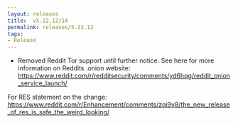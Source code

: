 ```yaml
---
layout: releases
title:  v5.22.12/14
permalink: releases/5.22.12
tags:
- Release
---
```


- Removed Reddit Tor support until further notice. See here for more information on Reddits .onion website: https://www.reddit.com/r/redditsecurity/comments/yd6hqg/reddit_onion_service_launch/

For RES statement on the change: https://www.reddit.com/r/Enhancement/comments/zqi9v8/the_new_release_of_res_is_safe_the_weird_looking/
